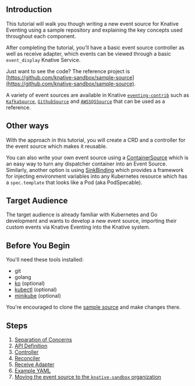 ## Introduction

This tutorial will walk you though writing a new event source for Knative
Eventing using a sample repository and explaining the key concepts used
throughout each component.

After completing the tutorial, you'll have a basic event source controller as
well as receive adapter, which events can be viewed through a basic
`event_display` Knative Service.

Just want to see the code? The reference project is
[https://github.com/knative-sandbox/sample-source](https://github.com/knative-sandbox/sample-source).

A variety of event sources are available in Knative [`eventing-contrib`](https://github.com/knative/eventing-contrib/) such as
[`KafkaSource`](https://github.com/knative/eventing-contrib/tree/master/kafka/source),
[`GithubSource`](https://github.com/knative/eventing-contrib/tree/master/github) and
[`AWSSQSSource`](https://github.com/knative/eventing-contrib/tree/master/awssqs) that can be used as a reference.

## Other ways

With the approach in this tutorial, you will create a CRD and a controller for the event source which makes it reusable.

You can also write your own event source using a [ContainerSource](../../../eventing/sources/README.md#meta-sources) which
is an easy way to turn any dispatcher container into an Event Source. Similarly, another option is using [SinkBinding](../../../eventing/sources/README.md#meta-sources)
which provides a framework for injecting environment variables into any Kubernetes resource which has a `spec.template` that looks like a Pod (aka PodSpecable).


## Target Audience

The target audience is already familiar with Kubernetes and Go development and
wants to develop a new event source, importing their custom events via Knative
Eventing into the Knative system.

## Before You Begin

You'll need these tools installed:

- git
- golang
- [ko](https://github.com/google/ko/) (optional)
- [kubectl](https://kubernetes.io/docs/tasks/tools/install-kubectl/) (optional)
- [minikube](https://github.com/kubernetes/minikube) (optional)

You're encouraged to clone the [sample source](https://github.com/knative-sandbox/sample-source) and make changes there.

## Steps

1. [Separation of Concerns](./01-theory.md)
2. [API Definition](./02-lifecycle-and-types.md)
3. [Controller](./03-controller.md)
4. [Reconciler](./04-reconciler.md)
5. [Receive Adapter](./05-receive-adapter.md)
6. [Example YAML](./06-yaml.md)
7. [Moving the event source to the `knative-sandbox` organization](./07-knative-sandbox.md)
